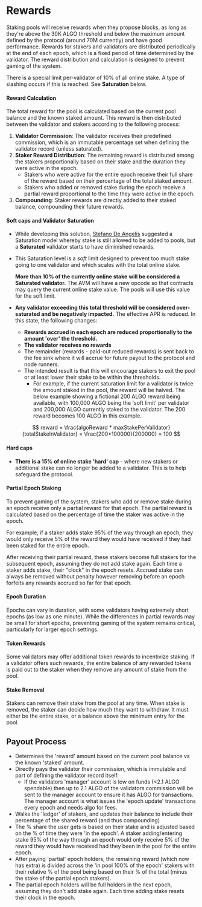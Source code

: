# Rewards

Staking pools will receive rewards when they propose blocks, as long as they're above the 30K ALGO threshold and below the maximum amount defined by the protocol (around 70M currently) and have good performance. Rewards for stakers and validators are distributed periodically at the end of each epoch, which is a fixed period of time determined by the validator. The reward distribution and calculation is designed to prevent gaming of the system.

There is a special limit per-validator of 10% of all online stake. A type of slashing occurs if this is reached. See **Saturation** below.

#### Reward Calculation

The total reward for the pool is calculated based on the current pool balance and the known staked amount. This reward is then distributed between the validator and stakers according to the following process:

1. **Validator Commission**: The validator receives their predefined commission, which is an immutable percentage set when defining the validator record (unless saturated).
2. **Staker Reward Distribution**: The remaining reward is distributed among the stakers proportionally based on their stake and the duration they were active in the epoch.
   * Stakers who were active for the entire epoch receive their full share of the reward based on their percentage of the total staked amount.
   * Stakers who added or removed stake during the epoch receive a partial reward proportional to the time they were active in the epoch.
3. **Compounding**: Staker rewards are directly added to their staked balance, compounding their future rewards.

#### Soft caps and Validator Saturation

* While developing this solution, [Stefano De Angelis](https://github.com/deanstef) suggested a Saturation model whereby stake is still allowed to be added to pools, but a **Saturated** validator starts to have diminished rewards.
*   This Saturation level is a _soft_ limit designed to prevent too much stake going to one validator and which scales with the total online stake.

    **More than 10% of the currently online stake** **will be considered a Saturated validator.** The AVM will have a new opcode so that contracts may query the current online stake value. The pools will use this value for the soft limit.
* **Any validator exceeding this total threshold will be considered over-saturated and be negatively impacted.** The effective APR is reduced. In this state, the following changes:
  * **Rewards accrued in each epoch are reduced proportionally to the amount 'over' the threshold.**
  * **The validator receives no rewards**
  * The remainder (rewards - paid-out reduced rewards) is sent back to the fee sink where it will accrue for future payout to the protocol and node runners.
  * The intended result is that this will encourage stakers to exit the pool or at least lower their stake to be within the thresholds.
    * For example, if the current saturation limit for a validator is twice the amount staked in the pool, the reward will be halved. The below example showing a fictional 200 ALGO reward being available, with 100,000 ALGO being the 'soft limit' per validator and 200,000 ALGO currently staked to the validator. The 200 reward becomes 100 ALGO in this example.

$$
reward = \frac{algoReward * maxStakePerValidator}{totalStakeInValidator} = \frac{200*100000}{200000} = 100
$$

#### Hard caps

* **There is a 15% of online stake 'hard' cap** - where new stakers or additional stake can no longer be added to a validator. This is to help safeguard the protocol.

#### Partial Epoch Staking

To prevent gaming of the system, stakers who add or remove stake during an epoch receive only a partial reward for that epoch. The partial reward is calculated based on the percentage of time the staker was active in the epoch.

For example, if a staker adds stake 95% of the way through an epoch, they would only receive 5% of the reward they would have received if they had been staked for the entire epoch.

After receiving their partial reward, these stakers become full stakers for the subsequent epoch, assuming they do not add stake again. Each time a staker adds stake, their "clock" in the epoch resets. Accrued stake can always be removed without penalty however removing before an epoch forfeits any rewards accrued so far for that epoch.

#### Epoch Duration

Epochs can vary in duration, with some validators having extremely short epochs (as low as one minute). While the differences in partial rewards may be small for short epochs, preventing gaming of the system remains critical, particularly for larger epoch settings.

#### Token Rewards

Some validators may offer additional token rewards to incentivize staking. If a validator offers such rewards, the entire balance of any rewarded tokens is paid out to the staker when they remove any amount of stake from the pool.

#### Stake Removal

Stakers can remove their stake from the pool at any time. When stake is removed, the staker can decide how much they want to withdraw. It must either be the entire stake, or a balance above the minimum entry for the pool.

## Payout Process

* Determines the 'reward' amount based on the current pool balance vs the known 'staked' amount.
* Directly pays the validator their commission, which is immutable and part of defining the validator record itself.
  * If the validators 'manager' account is low on funds (<2.1 ALGO spendable) then up to 2.1 ALGO of the validators commission will be sent to the manager account to ensure it has ALGO for transactions. The manager account is what issues the 'epoch update' transactions every epoch and needs algo for fees.
* Walks the 'ledger' of stakers, and updates their balance to include their percentage of the shared reward (and thus compounding)
* The % share the user gets is based on their stake and is adjusted based on the % of time they were 'in the epoch'. A staker adding/entering stake 95% of the way through an epoch would only receive 5% of the reward they would have received had they been in the pool for the entire epoch.
* After paying 'partial' epoch holders, the remaining reward (which now has extra) is divided across the 'in pool 100% of the epoch' stakers with their relative % of the pool being based on their % of the total (minus the stake of the partial epoch stakers).
* The partial epoch holders will be full holders in the next epoch, assuming they don't add stake again. Each time adding stake resets their clock in the epoch.
